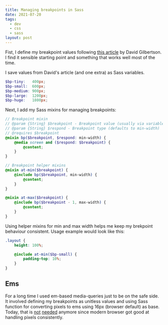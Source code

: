 ```yaml
---
title: Managing breakpoints in Sass
date: 2021-07-20
tags:
  - dev
  - css
  - sass
layout: post
---
```


Fist, I define my breakpoint values following [this article](https://www.freecodecamp.org/news/the-100-correct-way-to-do-css-breakpoints-88d6a5ba1862/) by David Gilbertson. I find it sensible starting point and something that works well most of the time.

I save values from David's article (and one extra) as Sass variables.

```scss
$bp-tiny:   400px;
$bp-small:  600px;
$bp-medium: 900px;
$bp-large:  1200px;
$bp-huge:   1800px;
```

Next, I add my Sass mixins for managing breakpoints:

```scss
// Breakpoint mixin
// @param {String} $breakpoint - Breakpoint value (usually via variables)
// @param {String} $respond - Breakpoint type (defaults to min-width)
// @requires $breakpoint
@mixin bp($breakpoint, $respond: min-width) {
    @media screen and ($respond: $breakpoint) {
        @content;
    }
}

// Breakpoint helper mixins
@mixin at-min($breakpoint) {
    @include bp($breakpoint, min-width) {
        @content;
    }
}

@mixin at-max($breakpoint) {
    @include bp($breakpoint - 1, max-width) {
        @content;
    }
}
```

Using helper mixins for min and max width helps me keep my brekpoint behaviour consistent. Usage example would look like this:

```scss
.layout {
    height: 100%;

    @include at-min($bp-small) {
        padding-top: 10%;
    }
}
```

## Ems

For a long time I used em-based media-queries just to be on the safe side. It involved defining my breakpoints as unitless values and using Sass function for converting pixels to ems using 16px (browser default) as base. Today, that is [not](https://adamwathan.me/dont-use-em-for-media-queries/) [needed](https://css-tricks.com/em-based-media-queries-are-based-on/) anymore since modern browser got good at handling pixels consistently.
